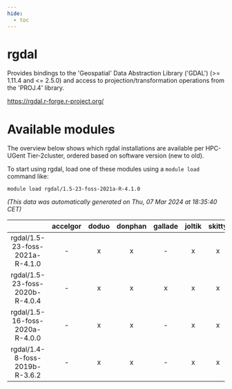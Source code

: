 ```yaml
---
hide:
  - toc
---
```


rgdal
=====


Provides bindings to the 'Geospatial' Data Abstraction Library ('GDAL') (>= 1.11.4 and <= 2.5.0) and access to projection/transformation operations from the 'PROJ.4' library.

https://rgdal.r-forge.r-project.org/
# Available modules


The overview below shows which rgdal installations are available per HPC-UGent Tier-2cluster, ordered based on software version (new to old).

To start using rgdal, load one of these modules using a `module load` command like:

```shell
module load rgdal/1.5-23-foss-2021a-R-4.1.0
```

*(This data was automatically generated on Thu, 07 Mar 2024 at 18:35:40 CET)*  

| |accelgor|doduo|donphan|gallade|joltik|skitty|
| :---: | :---: | :---: | :---: | :---: | :---: | :---: |
|rgdal/1.5-23-foss-2021a-R-4.1.0|-|x|x|-|x|x|
|rgdal/1.5-23-foss-2020b-R-4.0.4|-|x|x|x|x|x|
|rgdal/1.5-16-foss-2020a-R-4.0.0|-|x|x|-|x|x|
|rgdal/1.4-8-foss-2019b-R-3.6.2|-|x|x|-|x|x|
